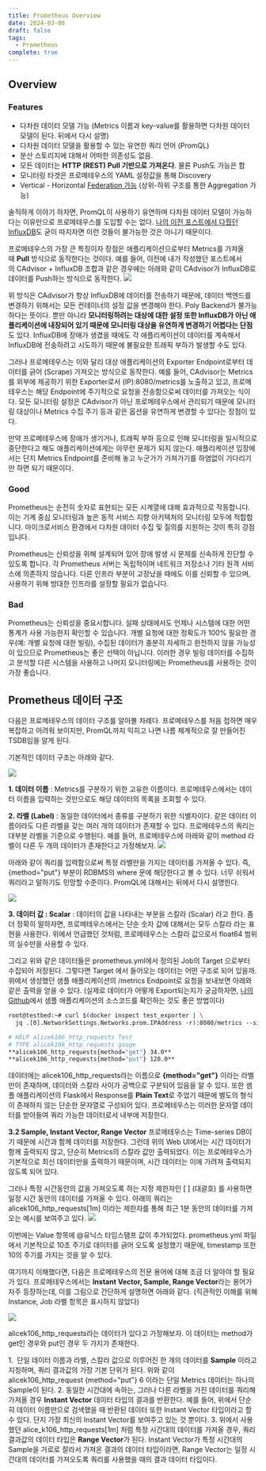 ```yaml
---
title: Prometheus Overview
date: 2024-03-06
draft: false
tags:
  - Prometheus
complete: true
---
```

## Overview
### **Features**
- 다차원 데이터 모델 가능 (Metrics 이름과 key-value를 활용하면 다차원 데이터 모델이 된다. 뒤에서 다시 설명)
- 다차원 데이터 모델을 활용할 수 있는 유연한 쿼리 언어 (PromQL)
- 분산 스토리지에 대해서 어떠한 의존성도 없음. 
- 모든 데이터는 **HTTP (REST) Pull 기반으로 가져온다**. 물론 Push도 가능은 함
- 모니터링 타겟은 프로메테우스의 YAML 설정값을 통해 Discovery
- Vertical - Horizontal [Federation 가능](https://prometheus.io/docs/prometheus/latest/federation/) (상위-하위 구조를 통한 Aggregation 가능)

솔직하게 이야기 하자면, PromQL이 사용하기 유연하며 다차원 데이터 모델이 가능하다는 이유만으로 프로메테우스를 도입할 수는 없다. [나의 이전 포스트에서 다뤘던 InfluxDB](https://blog.naver.com/alice_k106/221226137412)도 굳이 따지자면 이런 것들이 불가능한 것은 아니기 때문이다. 

프로메테우스의 가장 큰 특징이자 장점은 애플리케이션으로부터 Metrics를 가져올 때 **Pull** 방식으로 동작한다는 것이다. 예를 들어, 이전에 내가 작성했던 포스트에서의 CAdvisor + InfluxDB 조합과 같은 경우에는 아래와 같이 CAdvisor가 InfluxDB로 데이터를 Push하는 방식으로 동작한다.
![](https://i.imgur.com/uAYojoE.png)

위 방식은 CAdvisor가 항상 InfluxDB에 데이터를 전송하기 때문에, 데이터 백엔드를 변경하기 위해서는 모든 컨테이너의 설정 값을 변경해야 한다. Poly Backend가 불가능하다는 뜻이다. 뿐만 아니라 **모니터링하려는 대상에 대한 설정 또한 InfluxDB가 아닌 애플리케이션에 내장되어 있기 때문에 모니터링 대상을 유연하게 변경하기 어렵다는 단점**도 있다. InfluxDB에 장애가 생겼을 때에도 각 애플리케이션이 데이터를 계속해서 InfluxDB에 전송하려고 시도하기 때문에 불필요한 트래픽 부하가 발생할 수도 있다.

그러나 프로메테우스는 이와 달리 대상 애플리케이션의 Exporter Endpoint로부터 데이터를 긁어 (Scrape) 가져오는 방식으로 동작한다. 예를 들어, CAdvisor는 Metrics를 외부에 제공하기 위한 Exporter로서 (IP):8080/metrics를 노출하고 있고, 프로메테우스는 해당 Endpoint에 주기적으로 요청을 전송함으로써 데이터를 가져오는 식이다. 모든 모니터링 설정은 CAdvisor가 아닌 프로메테우스에서 관리되기 때문에 모니터링 대상이나 Metrics 수집 주기 등과 같은 옵션을 유연하게 변경할 수 있다는 장점이 있다.

만약 프로메테우스에 장애가 생기거나, 트래픽 부하 등으로 인해 모니터링을 일시적으로 중단한다고 해도 애플리케이션에게는 아무런 문제가 되지 않는다. 애플리케이션 입장에서는 단지 Metrics Endpoint를 준비해 놓고 누군가가 가져가기를 하염없이 기다리기만 하면 되기 때문이다.
### **Good**
Prometheus는 순전히 숫자로 표현되는 모든 시계열에 대해 효과적으로 작동합니다. 이는 기계 중심 모니터링과 높은 동적 서비스 지향 아키텍처의 모니터링 모두에 적합합니다. 마이크로서비스 환경에서 다차원 데이터 수집 및 질의를 지원하는 것이 특히 강점입니다.

Prometheus는 신뢰성을 위해 설계되어 있어 장애 발생 시 문제를 신속하게 진단할 수 있도록 합니다. 각 Prometheus 서버는 독립적이며 네트워크 저장소나 기타 원격 서비스에 의존하지 않습니다. 다른 인프라 부분이 고장났을 때에도 이를 신뢰할 수 있으며, 사용하기 위해 방대한 인프라를 설정할 필요가 없습니다.
### **Bad**
Prometheus는 신뢰성을 중요시합니다. 실패 상태에서도 언제나 시스템에 대한 어떤 통계가 사용 가능한지 확인할 수 있습니다. 개별 요청에 대한 정확도가 100% 필요한 경우(예: 개별 요청에 대한 빌링), 수집된 데이터가 충분히 자세하고 완전하지 않을 가능성이 있으므로 Prometheus는 좋은 선택이 아닙니다. 이러한 경우 빌링 데이터를 수집하고 분석할 다른 시스템을 사용하고 나머지 모니터링에는 Prometheus를 사용하는 것이 가장 좋습니다.

## Prometheus 데이터 구조
다음은 프로메테우스의 데이터 구조를 알아볼 차례다. 프로메테우스를 처음 접하면 매우 복잡하고 어려워 보이지만, PromQL까지 익히고 나면 나름 체계적으로 잘 만들어진 TSDB임을 알게 된다.

기본적인 데이터 구조는 아래와 같다.

![](https://blogfiles.pstatic.net/MjAxOTA1MTFfMTE5/MDAxNTU3NTc0MTc4OTUy.EJzg-xjWjg6Z78K6xzWc5zFgi8C-EJPjQ_fhtBLaG5Ig.R-K8N5noNKtQzNuItdI8Yu8mU9_3jQTM6SBcTg4HAOUg.PNG.alice_k106/%EC%8A%A4%ED%81%AC%EB%A6%B0%EC%83%B7_2019-05-11_%EC%98%A4%ED%9B%84_8.29.24.png?type=w2)

  

**1. 데이터 이름** : Metrics를 구분하기 위한 고유한 이름이다. 프로메테우스에서는 데이터 이름을 입력하는 것만으로도 해당 데이터의 목록을 조회할 수 있다. 
  
**2. 라벨 (Label)** : 동일한 데이터에서 종류를 구분하기 위한 식별자이다. 같은 데이터 이름이라도 다른 라벨을 갖는 여러 개의 데이터가 존재할 수 있다. 프로메테우스의 쿼리는 대부분 라벨을 기준으로 수행된다. 예를 들어, 프로메테우스에 아래와 같이 method 라벨이 다른 두 개의 데이터가 존재한다고 가정해보자.
![](https://blogfiles.pstatic.net/MjAxOTA1MTFfMjk1/MDAxNTU3NTc0NjA0MjEx.wO63xU672ckW9bFYa0wjCp2hbAOCxFb283ndlaMN2ykg.luDVgXk1XLc4j1FNvQ9-uUgK0ZAsEj3cowscOIKqiOcg.PNG.alice_k106/%EC%8A%A4%ED%81%AC%EB%A6%B0%EC%83%B7_2019-05-11_%EC%98%A4%ED%9B%84_8.36.19.png?type=w2)

아래와 같이 쿼리를 입력함으로써 특정 라벨만을 가지는 데이터를 가져올 수 있다. 즉, {method="put"} 부분이 RDBMS의 where 문에 해당한다고 볼 수 있다. 너무 쉬워서 쿼리라고 말하기도 민망할 수준이다. PromQL에 대해서는 뒤에서 다시 설명한다.

![](https://blogfiles.pstatic.net/MjAxOTA1MTFfMjI5/MDAxNTU3NTc0NjA0NTUw.uBZmPJcezxbIXN-zn_D-_-mvvdy5v_VaTEaz7_DdVbwg.FpMOjRL5GhjHIr_oIuW_7bK2s_smijHzOo0IpRCI5H8g.PNG.alice_k106/%EC%8A%A4%ED%81%AC%EB%A6%B0%EC%83%B7_2019-05-11_%EC%98%A4%ED%9B%84_8.36.30.png?type=w2)

**3. 데이터 값 : Scalar** : 데이터의 값을 나타내는 부분을 스칼라 (Scalar) 라고 한다. 좀 더 정확히 말하자면, 프로메테우스에서는 단순 숫자 값에 대해서는 모두 스칼라 라는 표현을 사용한다. 위에서 언급했던 것처럼, 프로메테우스는 스칼라 값으로서 float64 범위의 실수만을 사용할 수 있다.

그리고 위와 같은 데이터들은 prometheus.yml에서 정의된 Job의 Target 으로부터 수집되어 저장된다. 그렇다면 Target 에서 들어오는 데이터는 어떤 구조로 되어 있을까. 위에서 생성했던 샘플 애플리케이션의 /metrics Endpoint로 요청을 보내보면 아래와 같은 출력을 얻을 수 있다. (실제로 데이터가 어떻게 Export되는지가 궁금하자면, [나의 Github](https://github.com/alicek106/flask-prometheus-example/blob/master/__main__.py)에서 샘플 애플리케이션의 소스코드를 확인하는 것도 좋은 방법이다)

```sh
root@testbed:~# curl $(docker inspect test_exporter | \
  jq .[0].NetworkSettings.Networks.prom.IPAddress -r):8080/metrics --silent | \ grep alicek106_http_requests

# HELP alicek106_http_requests Test
# TYPE alicek106_http_requests gauge
**alicek106_http_requests{method="get"} 34.0**
**alicek106_http_requests{method="put"} 120.0**
```  

데이터에는 alicek106_http_requests라는 이름으로 **{method="get"}** 이라는 라벨만이 존재하며, 데이터와 스칼라 사이가 공백으로 구분되어 있음을 알 수 있다. 또한 샘플 애플리케이션의 Flask에서 Response를 **Plain Text**로 주었기 때문에 별도의 형식이 존재하지 않는 단순한 문자열로 구성되어 있다. 프로메테우스는 이러한 문자열 데이터를 받아들여 쿼리 가능한 데이터로서 내부에 저장한다.

**3.2 Sample, Instant Vector, Range Vector**
프로메테우스는 Time-series DB이기 때문에 시간과 함께 데이터를 저장한다. 그런데 위의 Web UI에서는 시간 데이터가 함께 출력되지 않고, 단순히 Metrics의 스칼라 값만 출력되었다. 이는 프로메테우스가 기본적으로 최신 데이터만을 출력하기 때문이며, 시간 데이터는 이에 가려져 출력되지 않도록 되어 있다.

그러나 특정 시간동안의 값을 가져오도록 하는 지정 제한자인 [ ] (대괄호) 를 사용하면 일정 시간 동안의 데이터를 가져올 수 있다. 아래의 쿼리는 alicek106_http_requests[1m] 이라는 제한자를 통해 최근 1분 동안의 데이터를 가져오는 예시를 보여주고 있다.
![](https://blogfiles.pstatic.net/MjAxOTA1MTFfNDcg/MDAxNTU3NTc2MDI0MDk2.0andYWq0SZnbmOnWqtYEIJU-8DUa8UxhNFR__ZkzK54g.vWT_LLQ-wdEx9xDzud-0ouY6AF4C9nB195MU5yGDLIYg.PNG.alice_k106/%EC%8A%A4%ED%81%AC%EB%A6%B0%EC%83%B7_2019-05-11_%EC%98%A4%ED%9B%84_9.00.10.png?type=w2)

이번에는 Value 항목에 @유닉스 타임스탬프 값이 추가되었다. prometheus.yml 파일에서 기본적으로 10초 주기로 데이터를 긁어 오도록 설정했기 때문에, timestamp 또한 10의 주기를 가지는 것을 알 수 있다. 

여기까지 이해했다면, 다음은 프로메테우스의 전문 용어에 대해 조금 더 알아야 할 필요가 있다. 프로메테우스에서는 **Instant Vector, Sample, Range Vector**라는 용어가 자주 등장하는데, 이를 그림으로 간단하게 설명하면 아래와 같다. (직관적인 이해를 위해 Instance, Job 라벨 항목은 표시하지 않았다)

![](https://blogfiles.pstatic.net/MjAxOTA1MTFfMTY1/MDAxNTU3NTc2OTg5NDU0.Rp_GsZ9VUQCuD2kvERR77FRfLx_Y7J_r68_F0LE-wxMg.OgKankUDQVAzzfJKRD1-_LJAB7s4oOKhGLYO6HoaBrsg.PNG.alice_k106/%EC%8A%A4%ED%81%AC%EB%A6%B0%EC%83%B7_2019-05-11_%EC%98%A4%ED%9B%84_9.16.13.png?type=w2)

  

alicek106_http_requests라는 데이터가 있다고 가정해보자. 이 데이터는 method가 get인 경우와 put인 경우 두 가지가 존재한다.

1.  단일 데이터 이름과 라벨, 스칼라 값으로 이루어진 한 개의 데이터를 **Sample** 이라고 지칭하며, 쿼리 결과값의 가장 기본 단위가 된다. 위와 같이 alicek106_http_request {method="put"} 6 이라는 단일 Metrics 데이터는 하나의 Sample이 된다.
2. 동일한 시간대에 속하는, 그러나 다른 라벨을 가진 데이터를 쿼리해 가져올 경우 **Instant Vector** 데이터 타입의 결과를 반환한다. 예를 들어, 위에서 단순히 데이터 이름만으로 검색했을 때 반환된 데이터 또한 Instant Vector 타입이라고 할 수 있다. 단지 가장 최신의 Instant Vector를 보여주고 있는 것 뿐이다.
3. 위에서 사용했던 alice_k106_http_requests[1m] 처럼 특정 시간대의 데이터를 가져올 경우, 쿼리 결과값의 데이터 타입은 **Range Vector**가 된다. Instant Vector가 특정 시간대의 Sample을 가로로 잘라서 가져온 결과의 데이터 타입이라면, Range Vector는 일정 시간대의 데이터를 가져오도록 쿼리를 사용했을 때의 결과 데이터 타입이다.